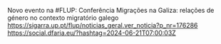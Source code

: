 Novo evento na #FLUP: Conferência Migrações na Galiza: relações de género no contexto migratório galego https://sigarra.up.pt/flup/noticias_geral.ver_noticia?p_nr=176286 https://social.dfaria.eu/?hashtag=2024-06-21T07:00:03Z
